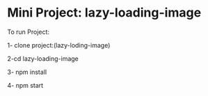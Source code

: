   # Mini Project: lazy-loading-image

To run Project:

1- clone project:(lazy-loding-image)

2-cd lazy-loading-image

3- npm install

4- npm start
